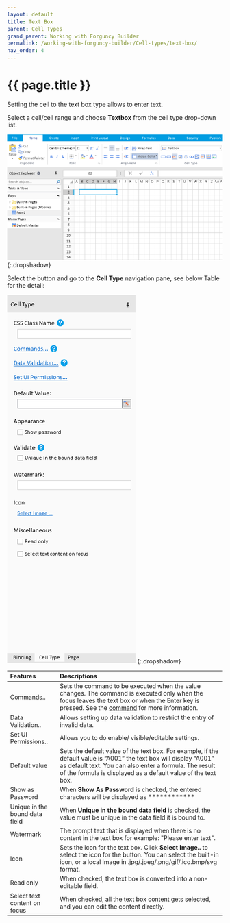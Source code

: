 ```yaml
---
layout: default
title: Text Box
parent: Cell Types
grand_parent: Working with Forguncy Builder
permalink: /working-with-forguncy-builder/Cell-types/text-box/
nav_order: 4
---
```


# {{ page.title }}

Setting the cell to the text box type allows to enter text. 

Select a cell/cell range and choose **Textbox** from the cell type drop-down list.

![Text-box](/assets/images/product-images/textbox-celltype.png)
{:.dropshadow}

Select the button and go to the **Cell Type** navigation pane, see below Table for the detail:

![Text-box-settings](/assets/images/product-images/textbox-celltype-settings.png)
{:.dropshadow}

|Features|Descriptions|
|:--|:--|
|Commands..|Sets the command to be executed when the value changes. The command is executed only when the focus leaves the text box or when the Enter key is pressed. See the [command](http://localhost:4000/develop/commands/#commands) for more information.|
|Data Validation..|Allows setting up data validation to restrict the entry of invalid data.|
|Set UI Permissions..|Allows you to do enable/ visible/editable settings.|
|Default value|Sets the default value of the text box. For example, if the default value is “A001” the text box will display “A001” as default text. You can also enter a formula. The result of the formula is displayed as a default value of the text box.|
|Show as Password| When **Show As Password** is checked, the entered characters will be displayed as ************|
|Unique in the bound data field| When **Unique in the bound data field** is checked, the value must be unique in the data field it is bound to.|
|Watermark|The prompt text that is displayed when there is no content in the text box for example: "Please enter text".|
|Icon|Sets the icon for the text box. Click **Select Image..** to select the icon for the button. You can select the built-in icon, or a local image in .jpg/.jpeg/.png/gif/.ico.bmp/svg format.|
|Read only|When checked, the text box is converted into a non-editable field.|
|Select text content on focus|When checked, all the text box content gets selected, and you can edit the content directly.|

